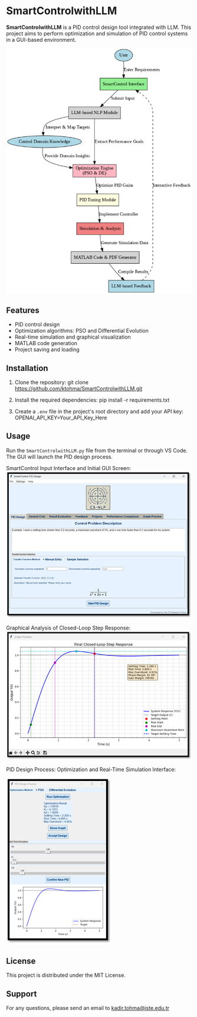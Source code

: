 # SmartControlwithLLM

**SmartControlwithLLM** is a PID control design tool integrated with LLM. This project aims to perform optimization and simulation of PID control systems in a GUI-based environment.

![SmartControlwithLLM Logo](Software_Architecture.png)


## Features

- PID control design
- Optimization algorithms: PSO and Differential Evolution
- Real-time simulation and graphical visualization
- MATLAB code generation
- Project saving and loading

## Installation

1. Clone the repository:
   git clone https://github.com/ktohma/SmartControlwithLLM.git
   
2. Install the required dependencies:
   pip install -r requirements.txt
   
3. Create a `.env` file in the project's root directory and add your API key:
   OPENAI_API_KEY=Your_API_Key_Here


## Usage

Run the `SmartControlwithLLM.py` file from the terminal or through VS Code. The GUI will launch the PID design process.

SmartControl Input Interface and Initial GUI Screen:
![SmartControlwithLLM Logo](screenshot.png)

Graphical Analysis of Closed-Loop Step Response:
![SmartControlwithLLM Logo](screenshot3.png)

PID Design Process: Optimization and Real-Time Simulation Interface:

![SmartControlwithLLM Logo](screenshot2.png)


## License

This project is distributed under the MIT License.

## Support

For any questions, please send an email to kadir.tohma@iste.edu.tr 
